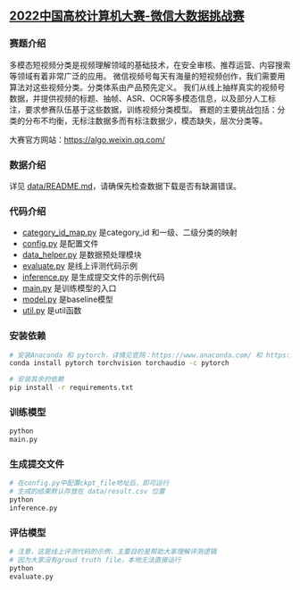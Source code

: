 ## [2022中国高校计算机大赛-微信大数据挑战赛](https://algo.weixin.qq.com/)

### 赛题介绍

多模态短视频分类是视频理解领域的基础技术，在安全审核、推荐运营、内容搜索等领域有着非常广泛的应用。
微信视频号每天有海量的短视频创作，我们需要用算法对这些视频分类。分类体系由产品预先定义。
我们从线上抽样真实的视频号数据，并提供视频的标题、抽帧、ASR、OCR等多模态信息，以及部分人工标注，要求参赛队伍基于这些数据，训练视频分类模型。
赛题的主要挑战包括：分类的分布不均衡，无标注数据多而有标注数据少，模态缺失，层次分类等。

大赛官方网站：https://algo.weixin.qq.com/

### 数据介绍

详见 [data/README.md](data/README.md)，请确保先检查数据下载是否有缺漏错误。

### 代码介绍

- [category_id_map.py](category_id_map.py) 是category_id 和一级、二级分类的映射
- [config.py](config.py) 是配置文件
- [data_helper.py](data_helper.py) 是数据预处理模块
- [evaluate.py](evaluate.py) 是线上评测代码示例
- [inference.py](inference.py) 是生成提交文件的示例代码
- [main.py](main.py) 是训练模型的入口
- [model.py](model.py) 是baseline模型
- [util.py](util.py) 是util函数

### 安装依赖

```bash
# 安装Anaconda 和 pytorch，详情见官网：https://www.anaconda.com/ 和 https://pytorch.org/
conda install pytorch torchvision torchaudio -c pytorch

# 安装其余的依赖
pip install -r requirements.txt
```

### 训练模型

```python
python
main.py
```

### 生成提交文件

```python
# 在config.py中配置ckpt_file地址后，即可运行
# 生成的结果默认存放在 data/result.csv 位置
python
inference.py
```

### 评估模型

```python
# 注意，这是线上评测代码的示例，主要目的是帮助大家理解评测逻辑
# 因为大家没有groud truth file，本地无法直接运行
python
evaluate.py
```
